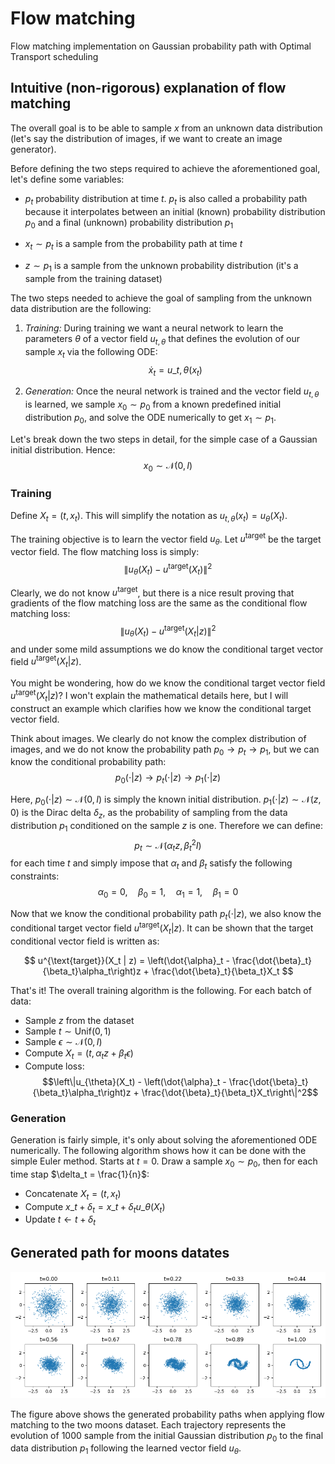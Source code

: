 # Flow matching

Flow matching implementation on Gaussian probability path with Optimal Transport scheduling

## Intuitive (non-rigorous) explanation of flow matching

The overall goal is to be able to sample $x$ from an unknown data distribution (let's say the distribution of images, if we want to create an image generator). 

Before defining the two steps required to achieve the aforementioned goal, let's define some variables:

 - $p_t$ probability distribution at time $t$. $p_t$ is also called a probability path because it interpolates between an initial (known) probability distribution $p_0$ and a final (unknown) probability distribution $p_1$

 - $x_t \sim p_t$ is a sample from the probability path at time $t$

 - $z \sim p_1$ is a sample from the unknown probability distribution (it's a sample from the training dataset)

 The two steps needed to achieve the goal of sampling from the unknown data distribution are the following:

 1. *Training:* During training we want a neural network to learn the parameters $\theta$ of a vector field $u_{t, \theta}$ that defines the evolution of our sample $x_t$ via the following ODE: 
 $$\dot{x}_t = u\_{t, \theta}(x_t)$$

 2. *Generation:* Once the neural network is trained and the vector field $u_{t, \theta}$ is learned, we sample $x_0 \sim p_0$ from a known predefined initial distribution $p_0$, and solve the ODE numerically to get $x_1 \sim p_1$.

Let's break down the two steps in detail, for the simple case of a Gaussian initial distribution. Hence:
$$x_0 \sim \mathcal{N}(0, I)$$

### Training

Define $X_t = (t, x_t)$. This will simplify the notation as $u_{t, \theta}(x_t) = u_{\theta}(X_t)$.

The training objective is to learn the vector field $u_{\theta}$. Let $u^{\text{target}}$ be the target vector field. The flow matching loss is simply:
$$\|u_{\theta}(X_t) - u^{\text{target}}(X_t)\|^2$$

Clearly, we do not know $u^{\text{target}}$, but there is a nice result proving that gradients of the flow matching loss are the same as the conditional flow matching loss:
$$\|u_{\theta}(X_t) - u^{\text{target}}(X_t | z)\|^2$$
and under some mild assumptions we do know the conditional target vector field $u^{\text{target}}(X_t | z)$.

You might be wondering, how do we know the conditional target vector field $u^{\text{target}}(X_t | z)$? I won't explain the mathematical details here, but I will construct an example which clarifies how we know the conditional target vector field.

Think about images. We clearly do not know the complex distribution of images, and we do not know the probability path $p_0 \longrightarrow p_t \longrightarrow p_1$, but we can know the conditional probability path:
$$p_0(\cdot | z) \longrightarrow p_t(\cdot | z) \longrightarrow p_1(\cdot | z)$$

Here, $p_0(\cdot | z) \sim \mathcal{N}(0, I)$ is simply the known initial distribution. $p_1(\cdot | z) \sim \mathcal{N}(z, 0)$ is the Dirac delta $\delta_z$, as the probability of sampling from the data distribution $p_1$ conditioned on the sample $z$ is one. Therefore we can define:
$$p_t \sim \mathcal{N}(\alpha_t z, \beta_t^2 I)$$
for each time $t$ and simply impose that $\alpha_t$ and $\beta_t$ satisfy the following constraints:
$$\alpha_0 = 0, \quad \beta_0 = 1, \quad \alpha_1 = 1, \quad \beta_1 = 0$$

Now that we know the conditional probability path $p_t(\cdot | z)$, we also know the conditional target vector field $u^{\text{target}}(X_t | z)$. It can be shown that the target conditional vector field is written as:

$$
u^{\text{target}}(X_t | z) = \left(\dot{\alpha}_t - \frac{\dot{\beta}_t}{\beta_t}\alpha_t\right)z + \frac{\dot{\beta}_t}{\beta_t}X_t 
$$

That's it! The overall training algorithm is the following. For each batch of data:

 - Sample $z$ from the dataset
 - Sample $t \sim \text{Unif}(0, 1)$
 - Sample $\epsilon \sim \mathcal{N}(0, I)$
 - Compute $X_t = (t, \alpha_t z + \beta_t \epsilon)$
 - Compute loss: 
   $$\left\|u_{\theta}(X_t) - \left(\dot{\alpha}_t - \frac{\dot{\beta}_t}{\beta_t}\alpha_t\right)z + \frac{\dot{\beta}_t}{\beta_t}X_t\right\|^2$$

### Generation

Generation is fairly simple, it's only about solving the aforementioned ODE numerically. The following algorithm shows how it can be done with the simple Euler method. Starts at $t = 0$. Draw a sample $x_0 \sim p_0$, then for each time stap $\delta_t = \frac{1}{n}$:

 - Concatenate $X_t = (t, x_t)$
 - Compute $x\_{t + \delta_t} = x\_t + \delta_t u\_{\theta}(X_t)$
 - Update $t \leftarrow t + \delta_t$

## Generated path for moons datates

![Generated paths for moons dataset](flow-matching/generated/moons/moons_20250911062847_path.png)

The figure above shows the generated probability paths when applying flow matching to the two moons dataset. Each trajectory represents the evolution of 1000 sample from the initial Gaussian distribution $p_0$ to the final data distribution $p_1$ following the learned vector field $u_{\theta}$.